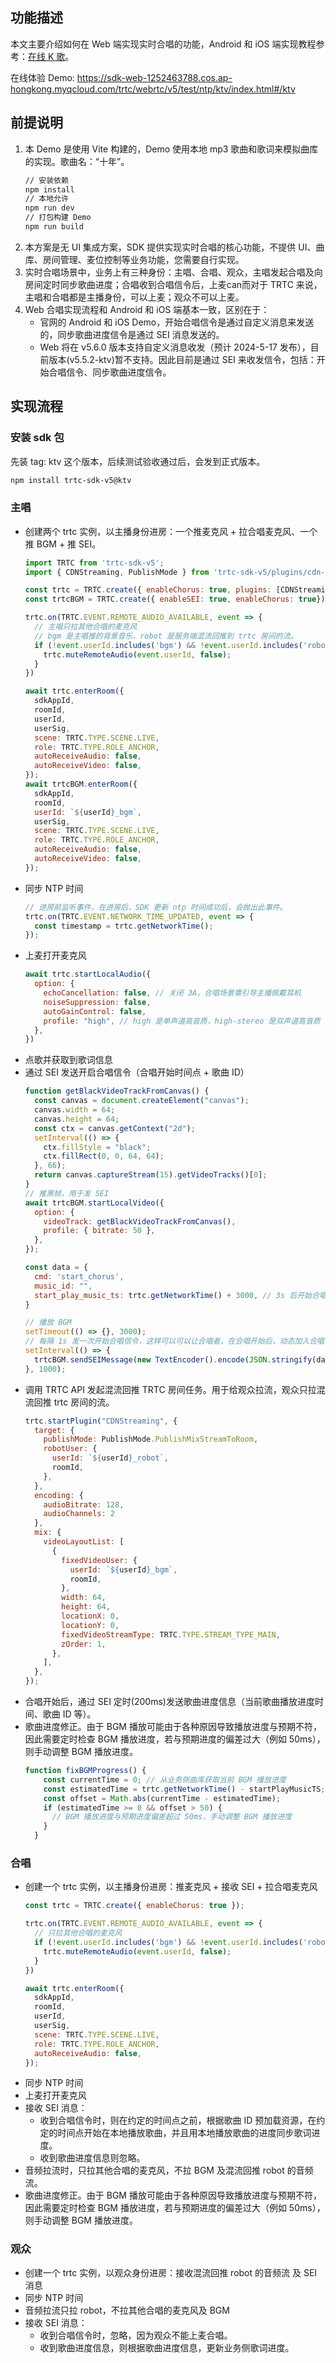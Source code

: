## 功能描述

本文主要介绍如何在 Web 端实现实时合唱的功能，Android 和 iOS 端实现教程参考：[在线 K 歌](https://cloud.tencent.com/document/product/647/82176)。

在线体验 Demo: https://sdk-web-1252463788.cos.ap-hongkong.myqcloud.com/trtc/webrtc/v5/test/ntp/ktv/index.html#/ktv

## 前提说明

1. 本 Demo 是使用 Vite 构建的，Demo 使用本地 mp3 歌曲和歌词来模拟曲库的实现。歌曲名：“十年”。
    ```sh
    // 安装依赖
    npm install
    // 本地允许
    npm run dev
    // 打包构建 Demo
    npm run build
    ```
2. 本方案是无 UI 集成方案，SDK 提供实现实时合唱的核心功能，不提供 UI、曲库、房间管理、麦位控制等业务功能，您需要自行实现。
3. 实时合唱场景中，业务上有三种身份：主唱、合唱、观众，主唱发起合唱及向房间定时同步歌曲进度；合唱收到合唱信令后，上麦can而对于 TRTC 来说，主唱和合唱都是主播身份，可以上麦；观众不可以上麦。
4. Web 合唱实现流程和 Android 和 iOS 端基本一致，区别在于：
   - 官网的 Android 和 iOS Demo，开始合唱信令是通过自定义消息来发送的，同步歌曲进度信令是通过 SEI 消息发送的。
   -  Web 将在 v5.6.0 版本支持自定义消息收发（预计 2024-5-17 发布），目前版本(v5.5.2-ktv)暂不支持。因此目前是通过 SEI 来收发信令，包括：开始合唱信令、同步歌曲进度信令。
## 实现流程

### 安装 sdk 包
先装 tag: ktv 这个版本，后续测试验收通过后，会发到正式版本。
```sh
npm install trtc-sdk-v5@ktv
```

### 主唱

- 创建两个 trtc 实例，以主播身份进房：一个推麦克风 + 拉合唱麦克风、一个推 BGM + 推 SEI。
  ```js
  import TRTC from 'trtc-sdk-v5';
  import { CDNStreaming, PublishMode } from 'trtc-sdk-v5/plugins/cdn-streaming';

  const trtc = TRTC.create({ enableChorus: true, plugins: [CDNStreaming] });
  const trtcBGM = TRTC.create({ enableSEI: true, enableChorus: true});

  trtc.on(TRTC.EVENT.REMOTE_AUDIO_AVAILABLE, event => {
    // 主唱只拉其他合唱的麦克风
    // bgm 是主唱推的背景音乐、robot 是服务端混流回推到 trtc 房间的流。
    if (!event.userId.includes('bgm') && !event.userId.includes('robot')) {
      trtc.muteRemoteAudio(event.userId, false);
    }
  })

  await trtc.enterRoom({
    sdkAppId,
    roomId,
    userId,
    userSig,
    scene: TRTC.TYPE.SCENE.LIVE,
    role: TRTC.TYPE.ROLE_ANCHOR,
    autoReceiveAudio: false,
    autoReceiveVideo: false,
  });
  await trtcBGM.enterRoom({
    sdkAppId,
    roomId,
    userId: `${userId}_bgm`,
    userSig,
    scene: TRTC.TYPE.SCENE.LIVE,
    role: TRTC.TYPE.ROLE_ANCHOR,
    autoReceiveAudio: false,
    autoReceiveVideo: false,
  });
  ```
- 同步 NTP 时间
  ```js
  // 进房前监听事件，在进房后，SDK 更新 ntp 时间成功后，会抛出此事件。
  trtc.on(TRTC.EVENT.NETWORK_TIME_UPDATED, event => {
    const timestamp = trtc.getNetworkTime();
  });
  ```
- 上麦打开麦克风
  ```js
  await trtc.startLocalAudio({
    option: {
      echoCancellation: false, // 关闭 3A，合唱场景需引导主播佩戴耳机
      noiseSuppression: false,
      autoGainControl: false,
      profile: "high", // high 是单声道高音质，high-stereo 是双声道高音质
    },
  })
  ```
- 点歌并获取到歌词信息
- 通过 SEI 发送开启合唱信令（合唱开始时间点 + 歌曲 ID）
  ```js
  function getBlackVideoTrackFromCanvas() {
    const canvas = document.createElement("canvas");
    canvas.width = 64;
    canvas.height = 64;
    const ctx = canvas.getContext("2d");
    setInterval(() => {
      ctx.fillStyle = "black";
      ctx.fillRect(0, 0, 64, 64);
    }, 66);
    return canvas.captureStream(15).getVideoTracks()[0];
  }
  // 推黑帧，用于发 SEI
  await trtcBGM.startLocalVideo({
    option: {
      videoTrack: getBlackVideoTrackFromCanvas(),
      profile: { bitrate: 50 },
    },
  });

  const data = {
    cmd: 'start_chorus',
    music_id: "",
    start_play_music_ts: trtc.getNetworkTime() + 3000, // 3s 后开始合唱
  }

  // 播放 BGM
  setTimeout(() => {}, 3000); 
  // 每隔 1s 发一次开始合唱信令，这样可以可以让合唱者，在合唱开始后，动态加入合唱
  setInterval(() => {
    trtcBGM.sendSEIMessage(new TextEncoder().encode(JSON.stringify(data)).buffer)
  }, 1000);
  ```
- 调用 TRTC API 发起混流回推 TRTC 房间任务。用于给观众拉流，观众只拉混流回推 trtc 房间的流。
  ```js
  trtc.startPlugin("CDNStreaming", {
    target: {
      publishMode: PublishMode.PublishMixStreamToRoom,
      robotUser: {
        userId: `${userId}_robot`,
        roomId,
      },
    },
    encoding: {
      audioBitrate: 128,
      audioChannels: 2
    },
    mix: {
      videoLayoutList: [
        {
          fixedVideoUser: {
            userId: `${userId}_bgm`,
            roomId,
          },
          width: 64,
          height: 64,
          locationX: 0,
          locationY: 0,
          fixedVideoStreamType: TRTC.TYPE.STREAM_TYPE_MAIN,
          zOrder: 1,
        },
      ],
    },
  });
  ```
- 合唱开始后，通过 SEI 定时(200ms)发送歌曲进度信息（当前歌曲播放进度时间、歌曲 ID 等）。
- 歌曲进度修正。由于 BGM 播放可能由于各种原因导致播放进度与预期不符，因此需要定时检查 BGM 播放进度，若与预期进度的偏差过大（例如 50ms），则手动调整 BGM 播放进度。
  ```js
  function fixBGMProgress() {
      const currentTime = 0; // 从业务侧曲库获取当前 BGM 播放进度
      const estimatedTime = trtc.getNetworkTime() - startPlayMusicTS; // 预期的 BGM 播放进度 = 当前时间 - 合唱开始时间
      const offset = Math.abs(currentTime - estimatedTime);
      if (estimatedTime >= 0 && offset > 50) {
        // BGM 播放进度与预期进度偏差超过 50ms，手动调整 BGM 播放进度
      }
    }
  ```
### 合唱

- 创建一个 trtc 实例，以主播身份进房：推麦克风 + 接收 SEI + 拉合唱麦克风
  ```js
  const trtc = TRTC.create({ enableChorus: true });

  trtc.on(TRTC.EVENT.REMOTE_AUDIO_AVAILABLE, event => {
    // 只拉其他合唱的麦克风
    if (!event.userId.includes('bgm') && !event.userId.includes('robot')) {
      trtc.muteRemoteAudio(event.userId, false);
    }
  })

  await trtc.enterRoom({
    sdkAppId,
    roomId,
    userId,
    userSig,
    scene: TRTC.TYPE.SCENE.LIVE,
    role: TRTC.TYPE.ROLE_ANCHOR,
    autoReceiveAudio: false,
  });
  ```
- 同步  NTP 时间
- 上麦打开麦克风
- 接收 SEI 消息：
  - 收到合唱信令时，则在约定的时间点之前，根据歌曲 ID 预加载资源，在约定的时间点开始在本地播放歌曲，并且用本地播放歌曲的进度同步歌词进度。
  - 收到歌曲进度信息则忽略。
- 音频拉流时，只拉其他合唱的麦克风，不拉 BGM 及混流回推 robot 的音频流。
- 歌曲进度修正。由于 BGM 播放可能由于各种原因导致播放进度与预期不符，因此需要定时检查 BGM 播放进度，若与预期进度的偏差过大（例如 50ms），则手动调整 BGM 播放进度。

### 观众

- 创建一个 trtc 实例，以观众身份进房：接收混流回推 robot 的音频流 及 SEI 消息
- 同步 NTP 时间
- 音频拉流只拉 robot，不拉其他合唱的麦克风及 BGM
- 接收 SEI 消息：
  - 收到合唱信令时，忽略，因为观众不能上麦合唱。
  - 收到歌曲进度信息，则根据歌曲进度信息，更新业务侧歌词进度。
